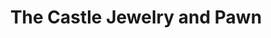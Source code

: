 ---
title: "The Castle Jewelry and Pawn"
url: /lexington/the-castle-jewelry-and-pawn/
shop: pawnbroker
---
